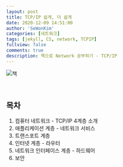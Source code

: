 ```yaml
---
layout: post
title: TCP/IP 쉽게, 더 쉽게
date: 2020-12-09 14:51:00
author: 'SeWonKim'
categories: [네트워크]
tags: [jekyll, CS, network, TCPIP]
fullview: false
comments: true
description: 책으로 Network 공부하기 - TCP/IP
---
```


![책](https://image.yes24.com/Goods/32203210/L)

&nbsp;
&nbsp;

## 목차

1. 컴퓨터 네트워크 - TCP/IP 4계층 소개
2. 애플리케이션 계층 - 네트워크 서비스
3. 트랜스포트 계층
4. 인터넷 계층 - 라우터
5. 네트워크 인터페이스 계층 - 하드웨어
6. 보안

&nbsp;
&nbsp;
